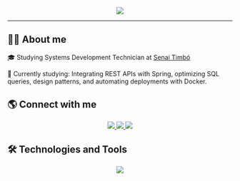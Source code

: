 <p align="center">
  <img src="https://readme-typing-svg.herokuapp.com?font=Fira+Code&size=25&duration=3000&pause=1000&color=00BFFF&center=true&vCenter=true&width=600&lines=Backend+Developer+Jr;Spring+Boot+%7C+Java+%7C+Docker" />
</p>

---

## 👨‍💻 About me
<p>🎓 Studying Systems Development Technician at <a href="https://sc.senai.br/" target="blank_">Senai Timbó</a></p>
<p>🧠 Currently studying: Integrating REST APIs with Spring, optimizing SQL queries, design patterns, and automating deployments with Docker.</p>


## 🌎 Connect with me
<p align="center">
  <a href="mailto:gabriel.piske07@gmail.com">
    <img src="https://img.shields.io/badge/-Gmail-D14836?style=for-the-badge&logo=gmail&logoColor=white" />
  </a>
  <a href="https://www.linkedin.com/in/gabriel-piske" target="_blank">
    <img src="https://img.shields.io/badge/-LinkedIn-0077B5?style=for-the-badge&logo=linkedin&logoColor=white" />
  </a>
  <a href="https://www.instagram.com/gabriel.piske07" target="_blank">
    <img src="https://img.shields.io/badge/-Instagram-E4405F?style=for-the-badge&logo=instagram&logoColor=white" />
  </a>
</p>


## 🛠️ Technologies and Tools
<p align="center">
  <img src="https://skillicons.dev/icons?i=java,spring,cpp,hibernate,maven,postgresql,mysql,mongodb,docker,git,github" />
</p>
